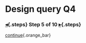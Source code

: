 <div class="top">

# Design query Q4
### [◂](command:katapod.loadPage?step4){.steps} Step 5 of 10 [▸](command:katapod.loadPage?step6){.steps}
</div>



[continue](command:katapod.loadPage?step6){.orange_bar}